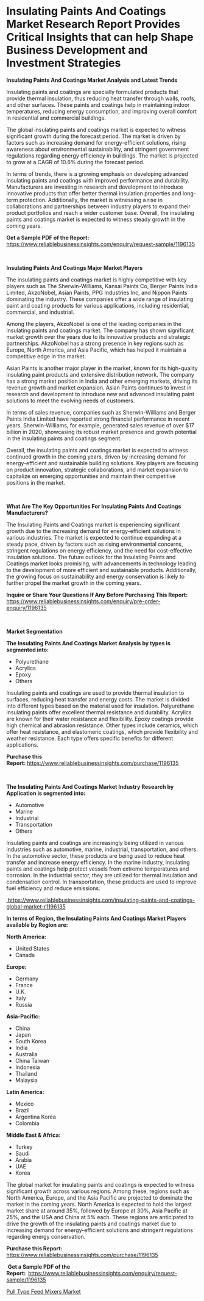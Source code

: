 <p><h1>Insulating Paints And Coatings Market Research Report Provides Critical Insights that can help Shape Business Development and Investment Strategies</h1></p><p><strong>Insulating Paints And Coatings Market Analysis and Latest Trends</strong></p>
<p><p>Insulating paints and coatings are specially formulated products that provide thermal insulation, thus reducing heat transfer through walls, roofs, and other surfaces. These paints and coatings help in maintaining indoor temperatures, reducing energy consumption, and improving overall comfort in residential and commercial buildings.</p><p>The global insulating paints and coatings market is expected to witness significant growth during the forecast period. The market is driven by factors such as increasing demand for energy-efficient solutions, rising awareness about environmental sustainability, and stringent government regulations regarding energy efficiency in buildings. The market is projected to grow at a CAGR of 10.6% during the forecast period.</p><p>In terms of trends, there is a growing emphasis on developing advanced insulating paints and coatings with improved performance and durability. Manufacturers are investing in research and development to introduce innovative products that offer better thermal insulation properties and long-term protection. Additionally, the market is witnessing a rise in collaborations and partnerships between industry players to expand their product portfolios and reach a wider customer base. Overall, the insulating paints and coatings market is expected to witness steady growth in the coming years.</p></p>
<p><strong>Get a Sample PDF of the Report:&nbsp;</strong> <a href="https://www.reliablebusinessinsights.com/enquiry/request-sample/1196135">https://www.reliablebusinessinsights.com/enquiry/request-sample/1196135</a></p>
<p>&nbsp;</p>
<p><strong>Insulating Paints And Coatings Major Market Players</strong></p>
<p><p>The insulating paints and coatings market is highly competitive with key players such as The Sherwin-Williams, Kansai Paints Co, Berger Paints India Limited, AkzoNobel, Asian Paints, PPG Industries Inc, and Nippon Paints dominating the industry. These companies offer a wide range of insulating paint and coating products for various applications, including residential, commercial, and industrial.</p><p>Among the players, AkzoNobel is one of the leading companies in the insulating paints and coatings market. The company has shown significant market growth over the years due to its innovative products and strategic partnerships. AkzoNobel has a strong presence in key regions such as Europe, North America, and Asia Pacific, which has helped it maintain a competitive edge in the market.</p><p>Asian Paints is another major player in the market, known for its high-quality insulating paint products and extensive distribution network. The company has a strong market position in India and other emerging markets, driving its revenue growth and market expansion. Asian Paints continues to invest in research and development to introduce new and advanced insulating paint solutions to meet the evolving needs of customers.</p><p>In terms of sales revenue, companies such as Sherwin-Williams and Berger Paints India Limited have reported strong financial performance in recent years. Sherwin-Williams, for example, generated sales revenue of over $17 billion in 2020, showcasing its robust market presence and growth potential in the insulating paints and coatings segment.</p><p>Overall, the insulating paints and coatings market is expected to witness continued growth in the coming years, driven by increasing demand for energy-efficient and sustainable building solutions. Key players are focusing on product innovation, strategic collaborations, and market expansion to capitalize on emerging opportunities and maintain their competitive positions in the market.</p></p>
<p>&nbsp;</p>
<p><strong>What Are The Key Opportunities For Insulating Paints And Coatings Manufacturers?</strong></p>
<p><p>The Insulating Paints and Coatings market is experiencing significant growth due to the increasing demand for energy-efficient solutions in various industries. The market is expected to continue expanding at a steady pace, driven by factors such as rising environmental concerns, stringent regulations on energy efficiency, and the need for cost-effective insulation solutions. The future outlook for the Insulating Paints and Coatings market looks promising, with advancements in technology leading to the development of more efficient and sustainable products. Additionally, the growing focus on sustainability and energy conservation is likely to further propel the market growth in the coming years.</p></p>
<p><strong>Inquire or Share Your Questions If Any Before Purchasing This Report:</strong> <a href="https://www.reliablebusinessinsights.com/enquiry/pre-order-enquiry/1196135">https://www.reliablebusinessinsights.com/enquiry/pre-order-enquiry/1196135</a></p>
<p>&nbsp;</p>
<p><strong>Market Segmentation</strong></p>
<p><strong>The Insulating Paints And Coatings Market Analysis by types is segmented into:</strong></p>
<p><ul><li>Polyurethane</li><li>Acrylics</li><li>Epoxy</li><li>Others</li></ul></p>
<p><p>Insulating paints and coatings are used to provide thermal insulation to surfaces, reducing heat transfer and energy costs. The market is divided into different types based on the material used for insulation. Polyurethane insulating paints offer excellent thermal resistance and durability. Acrylics are known for their water resistance and flexibility. Epoxy coatings provide high chemical and abrasion resistance. Other types include ceramics, which offer heat resistance, and elastomeric coatings, which provide flexibility and weather resistance. Each type offers specific benefits for different applications.</p></p>
<p><strong>Purchase this Report:&nbsp;</strong><a href="https://www.reliablebusinessinsights.com/purchase/1196135">https://www.reliablebusinessinsights.com/purchase/1196135</a></p>
<p>&nbsp;</p>
<p><strong>The Insulating Paints And Coatings Market Industry Research by Application is segmented into:</strong></p>
<p><ul><li>Automotive</li><li>Marine</li><li>Industrial</li><li>Transportation</li><li>Others</li></ul></p>
<p><p>Insulating paints and coatings are increasingly being utilized in various industries such as automotive, marine, industrial, transportation, and others. In the automotive sector, these products are being used to reduce heat transfer and increase energy efficiency. In the marine industry, insulating paints and coatings help protect vessels from extreme temperatures and corrosion. In the industrial sector, they are utilized for thermal insulation and condensation control. In transportation, these products are used to improve fuel efficiency and reduce emissions.</p></p>
<p><a href="https://www.reliablebusinessinsights.com/insulating-paints-and-coatings-global-market-r1196135">&nbsp;https://www.reliablebusinessinsights.com/insulating-paints-and-coatings-global-market-r1196135</a></p>
<p><strong>In terms of Region, the Insulating Paints And Coatings Market Players available by Region are:</strong></p>
<p>
    <p> <strong> North America: </strong>
        <ul>
            <li>United States</li>
            <li>Canada</li>
        </ul>
        </p> 
    <p> <strong> Europe: </strong>
        <ul>
            <li>Germany</li>
            <li>France</li>
            <li>U.K.</li>
            <li>Italy</li>
            <li>Russia</li>
        </ul>
        </p> 
    <p> <strong> Asia-Pacific: </strong>
        <ul>
            <li>China</li>
            <li>Japan</li>
            <li>South Korea</li>
            <li>India</li>
            <li>Australia</li>
            <li>China Taiwan</li>
            <li>Indonesia</li>
            <li>Thailand</li>
            <li>Malaysia</li>
        </ul>
        </p> 
    <p> <strong> Latin America: </strong>
        <ul>
            <li>Mexico</li>
            <li>Brazil</li>
            <li>Argentina Korea</li>
            <li>Colombia</li>
        </ul>
        </p> 
    <p> <strong> Middle East & Africa: </strong>
        <ul>
            <li>Turkey</li>
            <li>Saudi</li>
            <li>Arabia</li>
            <li>UAE</li>
            <li>Korea</li>
        </ul>
    </p>
    </p>
<p><p>The global market for insulating paints and coatings is expected to witness significant growth across various regions. Among these, regions such as North America, Europe, and the Asia Pacific are projected to dominate the market in the coming years. North America is expected to hold the largest market share at around 35%, followed by Europe at 30%, Asia Pacific at 25%, and the USA and China at 5% each. These regions are anticipated to drive the growth of the insulating paints and coatings market due to increasing demand for energy-efficient solutions and stringent regulations regarding energy conservation.</p></p>
<p><strong>Purchase this Report: </strong><a href="https://www.reliablebusinessinsights.com/purchase/1196135">https://www.reliablebusinessinsights.com/purchase/1196135</a></p>
<p>&nbsp;<strong>Get a Sample PDF of the Report:&nbsp;&nbsp;</strong><a href="https://www.reliablebusinessinsights.com/enquiry/request-sample/1196135">https://www.reliablebusinessinsights.com/enquiry/request-sample/1196135</a></p>
<p><strong></strong></p>
<p><p><a href="https://github.com/NikolasKirlin2023/Market-Research-Report-List-1/blob/main/pull-type-feed-mixers-market.md">Pull Type Feed Mixers Market</a></p></p>